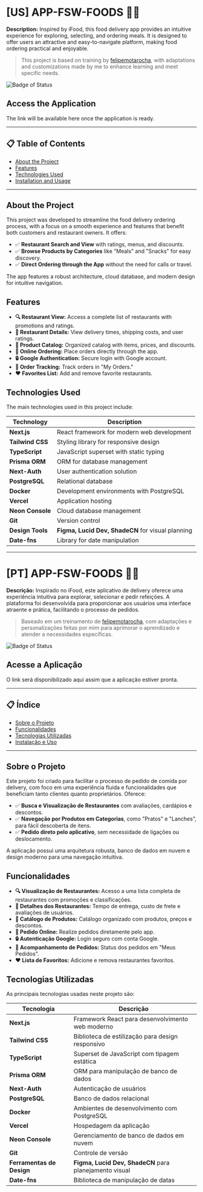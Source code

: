 # [US] APP-FSW-FOODS 🍔🍣

**Description:** Inspired by iFood, this food delivery app provides an intuitive experience for exploring, selecting, and ordering meals. It is designed to offer users an attractive and easy-to-navigate platform, making food ordering practical and enjoyable.

> This project is based on training by [felipemotarocha](https://github.com/felipemotarocha), with adaptations and customizations made by me to enhance learning and meet specific needs.

![Badge of Status](https://img.shields.io/badge/Status-In_Development-yellow)

## Access the Application  
The link will be available here once the application is ready.

---

## 📋 Table of Contents

- [About the Project](#about-the-project)
- [Features](#features)
- [Technologies Used](#technologies-used)
- [Installation and Usage](#installation-and-usage)

---

## About the Project

This project was developed to streamline the food delivery ordering process, with a focus on a smooth experience and features that benefit both customers and restaurant owners. It offers:

- ✅ **Restaurant Search and View** with ratings, menus, and discounts.
- ✅ **Browse Products by Categories** like "Meals" and "Snacks" for easy discovery.
- ✅ **Direct Ordering through the App** without the need for calls or travel.

The app features a robust architecture, cloud database, and modern design for intuitive navigation.

## Features

- **🔍 Restaurant View:** Access a complete list of restaurants with promotions and ratings.
- **📑 Restaurant Details:** View delivery times, shipping costs, and user ratings.
- **💼 Product Catalog:** Organized catalog with items, prices, and discounts.
- **📅 Online Ordering:** Place orders directly through the app.
- **🔒 Google Authentication:** Secure login with Google account.
- **📲 Order Tracking:** Track orders in "My Orders."
- **❤️ Favorites List:** Add and remove favorite restaurants.

## Technologies Used

The main technologies used in this project include:

| Technology             | Description                                   |
|------------------------|---------------------------------------------|
| **Next.js**            | React framework for modern web development    |
| **Tailwind CSS**       | Styling library for responsive design         |
| **TypeScript**         | JavaScript superset with static typing        |
| **Prisma ORM**         | ORM for database management                   |
| **Next-Auth**          | User authentication solution                  |
| **PostgreSQL**         | Relational database                           |
| **Docker**             | Development environments with PostgreSQL      |
| **Vercel**             | Application hosting                          |
| **Neon Console**       | Cloud database management                     |
| **Git**                | Version control                               |
| **Design Tools**       | **Figma, Lucid Dev, ShadeCN** for visual planning |
| **Date-fns**           | Library for date manipulation                 |

---

# [PT] APP-FSW-FOODS 🍔🍣

**Descrição:** Inspirado no iFood, este aplicativo de delivery oferece uma experiência intuitiva para explorar, selecionar e pedir refeições. A plataforma foi desenvolvida para proporcionar aos usuários uma interface atraente e prática, facilitando o processo de pedidos.

> Baseado em um treinamento de [felipemotarocha](https://github.com/felipemotarocha), com adaptações e personalizações feitas por mim para aprimorar o aprendizado e atender a necessidades específicas.

![Badge of Status](https://img.shields.io/badge/Status-Em_desenvolvimento-yellow)

## Acesse a Aplicação  
O link será disponibilizado aqui assim que a aplicação estiver pronta.

---

## 📋 Índice

- [Sobre o Projeto](#sobre-o-projeto)
- [Funcionalidades](#funcionalidades)
- [Tecnologias Utilizadas](#tecnologias-utilizadas)
- [Instalação e Uso](#instalação-e-uso)

---

## Sobre o Projeto

Este projeto foi criado para facilitar o processo de pedido de comida por delivery, com foco em uma experiência fluida e funcionalidades que beneficiam tanto clientes quanto proprietários. Oferece:

- ✅ **Busca e Visualização de Restaurantes** com avaliações, cardápios e descontos.
- ✅ **Navegação por Produtos em Categorias**, como "Pratos" e "Lanches", para fácil descoberta de itens.
- ✅ **Pedido direto pelo aplicativo**, sem necessidade de ligações ou deslocamento.

A aplicação possui uma arquitetura robusta, banco de dados em nuvem e design moderno para uma navegação intuitiva.

## Funcionalidades

- **🔍 Visualização de Restaurantes:** Acesso a uma lista completa de restaurantes com promoções e classificações.
- **📑 Detalhes dos Restaurantes:** Tempo de entrega, custo de frete e avaliações de usuários.
- **💼 Catálogo de Produtos:** Catálogo organizado com produtos, preços e descontos.
- **📅 Pedido Online:** Realize pedidos diretamente pelo app.
- **🔒 Autenticação Google:** Login seguro com conta Google.
- **📲 Acompanhamento de Pedidos:** Status dos pedidos em "Meus Pedidos".
- **❤️ Lista de Favoritos:** Adicione e remova restaurantes favoritos.

## Tecnologias Utilizadas

As principais tecnologias usadas neste projeto são:

| Tecnologia             | Descrição                                   |
|------------------------|---------------------------------------------|
| **Next.js**            | Framework React para desenvolvimento web moderno |
| **Tailwind CSS**       | Biblioteca de estilização para design responsivo |
| **TypeScript**         | Superset de JavaScript com tipagem estática |
| **Prisma ORM**         | ORM para manipulação de banco de dados      |
| **Next-Auth**          | Autenticação de usuários                    |
| **PostgreSQL**         | Banco de dados relacional                   |
| **Docker**             | Ambientes de desenvolvimento com PostgreSQL |
| **Vercel**             | Hospedagem da aplicação                    |
| **Neon Console**       | Gerenciamento de banco de dados em nuvem    |
| **Git**                | Controle de versão                          |
| **Ferramentas de Design** | **Figma, Lucid Dev, ShadeCN** para planejamento visual |
| **Date-fns**           | Biblioteca de manipulação de datas          |